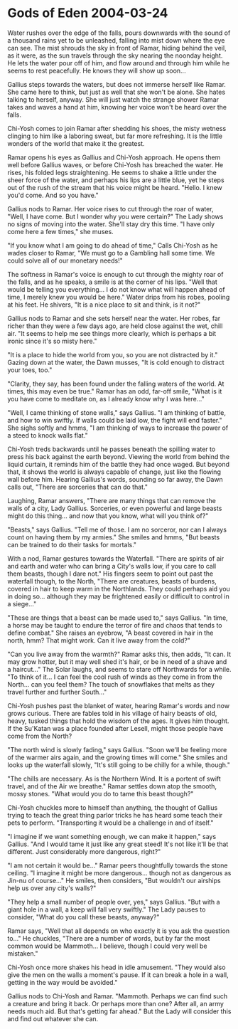 <!-- TITLE: Gods of Eden 2004-03-24 -->
<!-- SUBTITLE: A game log for Gods of Eden -->

# Gods of Eden 2004-03-24

Water rushes over the edge of the falls, pours downwards with the sound of a thousand rains yet to be unleashed, falling into mist down where the eye can see. The mist shrouds the sky in front of Ramar, hiding behind the veil, as it were, as the sun travels through the sky nearing the noonday height. He lets the water pour off of him, and flow around and through him while he seems to rest peacefully. He knows they will show up soon...

Gallius steps towards the waters, but does not immerse herself like Ramar. She came here to think, but just as well that she won't be alone. She hates talking to herself, anyway. She will just watch the strange shower Ramar takes and waves a hand at him, knowing her voice won't be heard over the falls.

Chi-Yosh comes to join Ramar after shedding his shoes, the misty wetness clinging to him like a laboring sweat, but far more refreshing. It is the little wonders of the world that make it the greatest.

Ramar opens his eyes as Gallius and Chi-Yosh approach. He opens them well before Gallius waves, or before Chi-Yosh has breached the water. He rises, his folded legs straightening. He seems to shake a little under the sheer force of the water, and perhaps his lips are a little blue, yet he steps out of the rush of the stream that his voice might be heard. "Hello. I knew you'd come. And so you have."

Gallius nods to Ramar. Her voice rises to cut through the roar of water, "Well, I have come. But I wonder why you were certain?" The Lady shows no signs of moving into the water. She'll stay dry this time. "I have only come here a few times," she muses.

"If you know what I am going to do ahead of time," Calls Chi-Yosh as he wades closer to Ramar, "We must go to a Gambling hall some time. We could solve all of our monetary needs!"

The softness in Ramar's voice is enough to cut through the mighty roar of the falls, and as he speaks, a smile is at the corner of his lips. "Well that would be telling you everything... I do not know what will happen ahead of time, I merely knew you would be here." Water drips from his robes, pooling at his feet. He shivers, "It is a nice place to sit and think, is it not?"

Gallius nods to Ramar and she sets herself near the water. Her robes, far richer than they were a few days ago, are held close against the wet, chill air. "It seems to help me see things more clearly, which is perhaps a bit ironic since it's so misty here."

"It is a place to hide the world from you, so you are not distracted by it." Gazing down at the water, the Dawn musses, "It is cold enough to distract your toes, too."

"Clarity, they say, has been found under the falling waters of the world. At times, this may even be true." Ramar has an odd, far-off smile, "What is it you have come to meditate on, as I already know why I was here..."

"Well, I came thinking of stone walls," says Gallius. "I am thinking of battle, and how to win swiftly. If walls could be laid low, the fight will end faster." She sighs softly and hmms, "I am thinking of ways to increase the power of a steed to knock walls flat."

Chi-Yosh treds backwards until he passes beneath the spilling water to press his back against the earth beyond. Viewing the world from behind the liquid curtain, it reminds him of the battle they had once waged. But beyond that, it shows the world is always capable of change, just like the flowing wall before him. Hearing Gallius's words, sounding so far away, the Dawn calls out, "There are sorceries that can do that."

Laughing, Ramar answers, "There are many things that can remove the walls of a city, Lady Gallius. Sorceries, or even powerful and large beasts might do this thing... and now that you know, what will you think of?"

"Beasts," says Gallius. "Tell me of those. I am no sorceror, nor can I always count on having them by my armies." She smiles and hmms, "But beasts can be trained to do their tasks for mortals."

With a nod, Ramar gestures towards the Waterfall. "There are spirits of air and earth and water who can bring a City's walls low, if you care to call them beasts, though I dare not." His fingers seem to point out past the waterfall though, to the North, "There are creatures, beasts of burdens, covered in hair to keep warm in the Northlands. They could perhaps aid you in doing so... although they may be frightened easily or difficult to control in a siege..."

"These are things that a beast can be made used to," says Gallius. "In time, a horse may be taught to endure the terror of fire and chaos that tends to define combat." She raises an eyebrow, "A beast covered in hair in the north, hmm? That might work. Can it live away from the cold?"

"Can you live away from the warmth?" Ramar asks this, then adds, "It can. It may grow hotter, but it may well shed it's hair, or be in need of a shave and a haircut..." The Solar laughs, and seems to stare off Northwards for a while. "To think of it... I can feel the cool rush of winds as they come in from the North... can you feel them? The touch of snowflakes that melts as they travel further and further South..."

Chi-Yosh pushes past the blanket of water, hearing Ramar's words and now grows curious. There are fables told in his village of hairy beasts of old, heavy, tusked things that hold the wisdom of the ages. It gives him thought. If the Su'Katan was a place founded after Lesell, might those people have come from the North?

"The north wind is slowly fading," says Gallius. "Soon we'll be feeling more of the warmer airs again, and the growing times will come." She smiles and looks up the waterfall slowly, "It's still going to be chilly for a while, though."

"The chills are necessary. As is the Northern Wind. It is a portent of swift travel, and of the Air we breathe." Ramar settles down atop the smooth, mossy stones. "What would you do to tame this beast though?"

Chi-Yosh chuckles more to himself than anything, the thought of Gallius trying to teach the great thing parlor tricks he has heard some teach their pets to perform. "Transporting it would be a challenge in and of itself."

"I imagine if we want something enough, we can make it happen," says Gallius. "And I would tame it just like any great steed! It's not like it'll be that different. Just considerably more dangerous, right?"

"I am not certain it would be..." Ramar peers thoughtfully towards the stone ceiling. "I imagine it might be more dangerous... though not as dangerous as Jin-nu of course..." He smiles, then considers, "But wouldn't our airships help us over any city's walls?"

"They help a small number of people over, yes," says Gallius. "But with a giant hole in a wall, a keep will fall very swiftly." The Lady pauses to consider, "What do you call these beasts, anyway?"

Ramar says, "Well that all depends on who exactly it is you ask the question to..." He chuckles, "There are a number of words, but by far the most common would be Mammoth... I believe, though I could very well be mistaken."

Chi-Yosh once more shakes his head in idle amusement. "They would also give the men on the walls a moment's pause. If it can break a hole in a wall, getting in the way would be avoided."

Gallius nods to Chi-Yosh and Ramar. "Mammoth. Perhaps we can find such a creature and bring it back. Or perhaps more than one? After all, an army needs much aid. But that's getting far ahead." But the Lady will consider this and find out whatever she can.